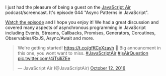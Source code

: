 I just had the pleasure of being a guest on the [JavaScript Air](https://javascriptair.com/episodes/2016-10-12/) podcast/screencast. It's episode 044 "Async Patterns in JavaScript".

[Watch the episode](https://javascriptair.com/episodes/2016-10-12/) and I hope you enjoy it! We had a great discussion and covered many aspects of asynchronous programming in JavaScript including Events, Streams, Callbacks, Promises, Generators, Coroutines, Observables/RxJS, Async/Await and more.

<blockquote class="twitter-tweet" data-lang="en"><p lang="en" dir="ltr">We&#39;re getting started! <a href="https://t.co/gfKCxXzavh">https://t.co/gfKCxXzavh</a> 🚀 Big announcment in this one, you wont want to miss. <a href="https://twitter.com/hashtag/JavaScriptAir?src=hash">#JavaScriptAir</a> <a href="https://twitter.com/hashtag/jsAirQuestion?src=hash">#jsAirQuestion</a> <a href="https://t.co/4iTsiIiZEe">pic.twitter.com/4iTsiIiZEe</a></p>&mdash; JavaScript Air (@JavaScriptAir) <a href="https://twitter.com/JavaScriptAir/status/786251933178695680">October 12, 2016</a></blockquote>
<script async src="//platform.twitter.com/widgets.js" charset="utf-8"></script>
